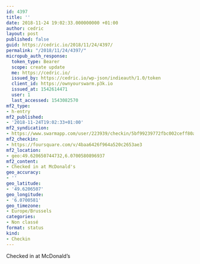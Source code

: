 ```yaml
---
id: 4397
title: ''
date: 2018-11-24 19:02:33.000000000 +01:00
author: cedric
layout: post
published: false
guid: https://cedric.io/2018/11/24/4397/
permalink: "/2018/11/24/4397/"
micropub_auth_response:
  token_type: Bearer
  scope: create update
  me: https://cedric.io/
  issued_by: https://cedric.io/wp-json/indieauth/1.0/token
  client_id: https://ownyourswarm.p3k.io
  issued_at: 1542614471
  user: 1
  last_accessed: 1543082570
mf2_type:
- h-entry
mf2_published:
- '2018-11-24T19:02:33+01:00'
mf2_syndication:
- https://www.swarmapp.com/user/223939/checkin/5bf99239772fbc002ceff80a
mf2_checkin:
- https://foursquare.com/v/4baa6426f964a520c2653ae3
mf2_location:
- geo:49.620650744732,6.0700580896937
mf2_content:
- Checked in at McDonald's
geo_accuracy:
- ''
geo_latitude:
- '49.6206507'
geo_longitude:
- '6.0700581'
geo_timezone:
- Europe/Brussels
categories:
- Non classé
format: status
kind:
- Checkin
---
```

Checked in at McDonald&rsquo;s